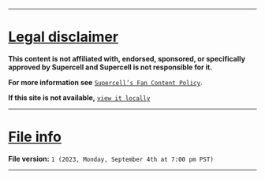 
***

# [Legal disclaimer](#Legal-disclaimer)

**This content is not affiliated with, endorsed, sponsored, or specifically approved by Supercell and Supercell is not responsible for it.**

**For more information see** [`Supercell’s Fan Content Policy`](https://supercell.com/en/fan-content-policy/).

**If this site is not available,** [`view it locally`](/Legal/Fan-Content-Policy/README.md)

***

# [File info](#File-info)

**File version:** `1 (2023, Monday, September 4th at 7:00 pm PST)`

***
